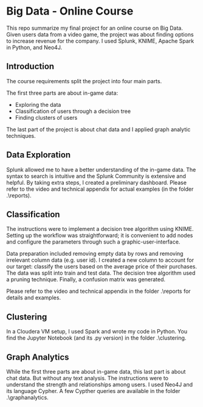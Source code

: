 # Big Data - Online Course

This repo summarize my final project for an online course on Big Data.
Given users data from a video game, the project was about finding options to increase revenue for the company.
I used Splunk, KNIME, Apache Spark in Python, and Neo4J.

## Introduction
The course requirements split the project into four main parts.

The first three parts are about in-game data:
- Exploring the data
- Classification of users through a decision tree
- Finding clusters of users

The last part of the project is about chat data and I applied graph analytic techniques.

## Data Exploration

Splunk allowed me to have a better understanding of the in-game data.
The syntax to search is intuitive and the Splunk Community is extensive and helpful.
By taking extra steps, I created a preliminary dashboard. Please refer to the video and technical appendix
for actual examples (in the folder .\reports).


## Classification

The instructions were to implement a decision tree algorithm using KNIME.
Setting up the workflow was straightforward; it is convenient to add nodes and configure the parameters through 
such a graphic-user-interface.

Data preparation included removing empty data by rows and removing irrelevant column data (e.g. user id).
I created a new column to account for our target: classify the users based on the average price of their purchases.
The data was split into train and test data. The decision tree algorithm used a pruning technique. Finally,
a confusion matrix was generated.

Please refer to the video and technical appendix in the folder .\reports for details and examples.


## Clustering

In a Cloudera VM setup, I used Spark and wrote my code in Python.
You find the Jupyter Notebook (and its .py version) in the folder .\clustering.

## Graph Analytics

While the first three parts are about in-game data, this last part is about chat data. But without any text analysis.
The instructions were to understand the strength and relationships among users. I used Neo4J and its language Cypher.
A few Cypther queries are available in the folder .\graphanalytics.


